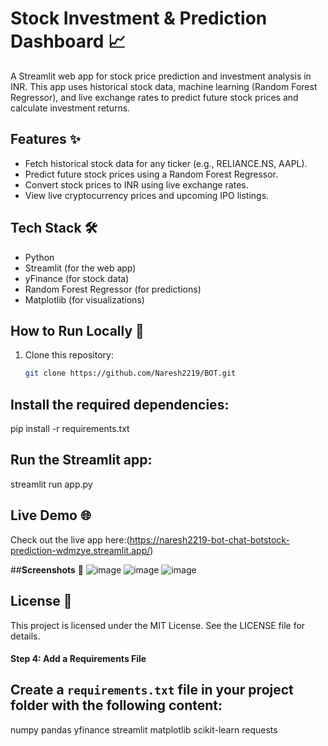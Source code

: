 # Stock Investment & Prediction Dashboard 📈

A Streamlit web app for stock price prediction and investment analysis in INR. This app uses historical stock data, machine learning (Random Forest Regressor), and live exchange rates to predict future stock prices and calculate investment returns.

## Features ✨
- Fetch historical stock data for any ticker (e.g., RELIANCE.NS, AAPL).
- Predict future stock prices using a Random Forest Regressor.
- Convert stock prices to INR using live exchange rates.
- View live cryptocurrency prices and upcoming IPO listings.

## Tech Stack 🛠️
- Python
- Streamlit (for the web app)
- yFinance (for stock data)
- Random Forest Regressor (for predictions)
- Matplotlib (for visualizations)

## How to Run Locally 🚀
1. Clone this repository:
   ```bash
   git clone https://github.com/Naresh2219/BOT.git
## Install the required dependencies:
pip install -r requirements.txt

## Run the Streamlit app:
streamlit run app.py

## Live Demo 🌐
Check out the live app here:(https://naresh2219-bot-chat-botstock-prediction-wdmzye.streamlit.app/)

##**Screenshots** 📸
![image](https://github.com/user-attachments/assets/13b534ee-8830-4779-8a65-6628c52e1b25)
![image](https://github.com/user-attachments/assets/af2140e1-d8f4-4e0c-94b8-53e7e53cd1b4)
![image](https://github.com/user-attachments/assets/ca545a78-c7cf-4a4a-9669-739adf309192)

## License 📜
This project is licensed under the MIT License. See the LICENSE file for details.


#### **Step 4: Add a Requirements File**
## Create a `requirements.txt` file in your project folder with the following content:
numpy
pandas
yfinance
streamlit
matplotlib
scikit-learn
requests
